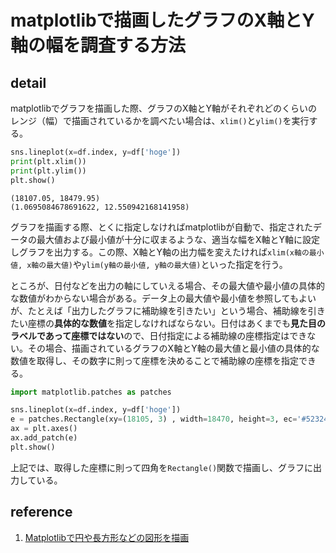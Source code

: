 # matplotlibで描画したグラフのX軸とY軸の幅を調査する方法

## detail

matplotlibでグラフを描画した際、グラフのX軸とY軸がそれぞれどのくらいのレンジ（幅）で描画されているかを調べたい場合は、`xlim()`と`ylim()`を実行する。

```python
sns.lineplot(x=df.index, y=df['hoge'])
print(plt.xlim())
print(plt.ylim())
plt.show()
```

```console
(18107.05, 18479.95)
(1.0695084678691622, 12.550942168141958)
```

グラフを描画する際、とくに指定しなければmatplotlibが自動で、指定されたデータの最大値および最小値が十分に収まるような、適当な幅をX軸とY軸に設定しグラフを出力する。この際、X軸とY軸の出力幅を変えたければ`xlim(x軸の最小値, x軸の最大値)`や`ylim(y軸の最小値, y軸の最大値)`といった指定を行う。

ところが、日付などを出力の軸にしていえる場合、その最大値や最小値の具体的な数値がわからない場合がある。データ上の最大値や最小値を参照してもよいが、たとえば「出力したグラフに補助線を引きたい」という場合、補助線を引きたい座標の**具体的な数値**を指定しなければならない。日付はあくまでも**見た目のラベルであって座標ではない**ので、日付指定による補助線の座標指定はできない。その場合、描画されているグラフのX軸とY軸の最大値と最小値の具体的な数値を取得し、その数字に則って座標を決めることで補助線の座標を指定できる。

```python
import matplotlib.patches as patches

sns.lineplot(x=df.index, y=df['hoge'])
e = patches.Rectangle(xy=(18105, 3) , width=18470, height=3, ec='#523245', fill=True, alpha=0.3, color='r')
ax = plt.axes()
ax.add_patch(e)
plt.show()
```

上記では、取得した座標に則って四角を`Rectangle()`関数で描画し、グラフに出力している。

## reference

1. [Matplotlibで円や長方形などの図形を描画](https://note.nkmk.me/python-matplotlib-patches-circle-rectangle/)
